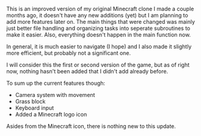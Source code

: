 This is an improved version of my original Minecraft clone I made a couple months ago, it doesn't have any new additions (yet) but I am planning to add more features later on. The main things that were changed was mainly just better file handling and organizing tasks into seperate subroutines to make it easier. Also, everything doesn't happen in the main function now. 

In general, it is much easier to navigate (I hope) and I also made it slightly more efficient, but probably not a significant one.

I will consider this the first or second version of the game, but as of right now, nothing hasn't been added that I didn't add already before. 

To sum up the current features though:
- Camera system with movement
- Grass block
- Keyboard input
- Added a Minecraft logo icon


Asides from the Minecraft icon, there is nothing new to this update.